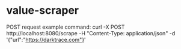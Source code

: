 # value-scraper
POST request example command: curl -X POST http://localhost:8080/scrape -H "Content-Type: application/json" -d '{"url":"https://darktrace.com"}'
